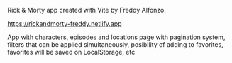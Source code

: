 
Rick & Morty app created with Vite by Freddy Alfonzo.

https://rickandmorty-freddy.netlify.app

App with characters, episodes and locations page with pagination system, filters that can be applied simultaneously, posibility of adding to favorites, favorites will be saved on LocalStorage, etc
